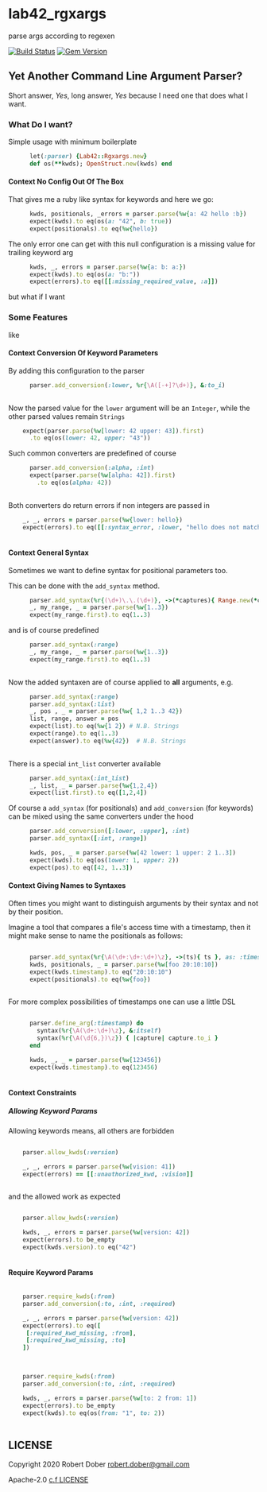 # lab42_rgxargs

parse args according to regexen

[![Build Status](https://travis-ci.org/RobertDober/lab42_rgxargs.svg?branch=master)](https://travis-ci.org/RobertDober/lab42_rgxargs)
[![Gem Version](https://badge.fury.io/rb/lab42_rgxargs.svg)](http://badge.fury.io/rb/lab42_rgxargs)
<!--
     [![Code Climate](https://codeclimate.com/github/RobertDober/lab42_streams/badges/gpa.svg)](https://codeclimate.com/github/RobertDober/lab42_streams)
  [![Issue Count](https://codeclimate.com/github/RobertDober/lab42_streams/badges/issue_count.svg)](https://codeclimate.com/github/RobertDober/lab42_streams)
  [![Test Coverage](https://codeclimate.com/github/RobertDober/lab42_streams/badges/coverage.svg)](https://codeclimate.com/github/RobertDober/lab42_streams)
-->


## Yet Another Command Line Argument Parser?

Short answer, _Yes_, long answer, _Yes_ because I need one
that does what I want.

### What Do I want?

Simple usage with minimum boilerplate

```ruby :include
      let(:parser) {Lab42::Rgxargs.new}
      def os(**kwds); OpenStruct.new(kwds) end
```

#### Context No Config Out Of The Box

That gives me a ruby like syntax for keywords and here we go:

```ruby :example Plain Vanilla Parsing
      kwds, positionals, _errors = parser.parse(%w{a: 42 hello :b})
      expect(kwds).to eq(os(a: "42", b: true))
      expect(positionals).to eq(%w{hello})
```

The only error one can get with this null configuration is a missing value for trailing keyword arg

```ruby :example
      kwds, _, errors = parser.parse(%w{a: b: a:})
      expect(kwds).to eq(os(a: "b:"))
      expect(errors).to eq([[:missing_required_value, :a]])
```


but what if I want

### Some Features

like

#### Context Conversion Of Keyword Parameters

By adding this configuration to the parser

```ruby :before
      parser.add_conversion(:lower, %r{\A([-+]?\d+)}, &:to_i)
  
```

Now the parsed value for the `lower` argument will be an `Integer`, while
the other parsed values remain `Strings` 

```ruby :example Explicit Keyword Conversion
    expect(parser.parse(%w[lower: 42 upper: 43]).first)
      .to eq(os(lower: 42, upper: "43"))
```

Such common converters are predefined of course

```ruby :example Predefined Converter
      parser.add_conversion(:alpha, :int)
      expect(parser.parse(%w[alpha: 42]).first)
        .to eq(os(alpha: 42))
    
```


Both converters do return errors if non integers are passed in

```ruby :example Illegal Integer
    _, _, errors = parser.parse(%w{lower: hello})
    expect(errors).to eq([[:syntax_error, :lower, "hello does not match (?-mix:\\A([-+]?\\d+))"]])
    
```

#### Context General Syntax

Sometimes we want to define syntax for positional parameters too.

This can be done with the `add_syntax` method.

```ruby :example A custom syntax for defining a range
      parser.add_syntax(%r{(\d+)\.\.(\d+)}, ->(*captures){ Range.new(*captures.map(&:to_i)) })
      _, my_range, _ = parser.parse(%w{1..3})
      expect(my_range.first).to eq(1..3)
```

and is of course predefined

```ruby :example The predefined :range syntax
      parser.add_syntax(:range)
      _, my_range, _ = parser.parse(%w{1..3})
      expect(my_range.first).to eq(1..3)
    
```

Now the added syntaxen are of course applied to **all** arguments, e.g.

```ruby :example Lists and Ranges
      parser.add_syntax(:range)
      parser.add_syntax(:list)
      _, pos , _ = parser.parse(%w{ 1,2 1..3 42})
      list, range, answer = pos
      expect(list).to eq(%w{1 2}) # N.B. Strings
      expect(range).to eq(1..3)
      expect(answer).to eq(%w{42})  # N.B. Strings
    
```


There is a special `int_list` converter available

```ruby :example Intlists
      parser.add_syntax(:int_list)
      _, list, _ = parser.parse(%w{1,2,4})
      expect(list.first).to eq([1,2,4])
```

Of course a `add_syntax` (for positionals) and  `add_conversion` (for keywords) can be mixed using the same
converters under the hood

```ruby :example Mixing add_syntax and add_conversion
      parser.add_conversion([:lower, :upper], :int)
      parser.add_syntax([:int, :range])

      kwds, pos, _ = parser.parse(%w[42 lower: 1 upper: 2 1..3])
      expect(kwds).to eq(os(lower: 1, upper: 2))
      expect(pos).to eq([42, 1..3])
```


#### Context Giving Names to Syntaxes

Often times you might want to distinguish arguments by their syntax and not by their position.

Imagine a tool that compares a file's access time with a timestamp, then it might make sense to name
the positionals as follows:


```ruby :example Named Positionals

      parser.add_syntax(%r{\A(\d+:\d+:\d+)\z}, ->(ts){ ts }, as: :timestamp)
      kwds, positionals, _ = parser.parse(%w[foo 20:10:10])
      expect(kwds.timestamp).to eq("20:10:10")
      expect(positionals).to eq(%w{foo})
    
```

For more complex possibilities of timestamps one can use a little DSL

```ruby :example DSL for naming positionals

      parser.define_arg(:timestamp) do
        syntax(%r{\A(\d+:\d+)\z}, &:itself)
        syntax(%r{\A(\d{6,})\z}) { |capture| capture.to_i }
      end

      kwds, _, _ = parser.parse(%w[123456])
      expect(kwds.timestamp).to eq(123456)
    
```

#### Context Constraints

##### Allowing Keyword Params

Allowing keywords means, all others are forbidden

```ruby :example Allowing a keyword

    parser.allow_kwds(:version)

    _, _, errors = parser.parse(%w[vision: 41])
    expect(errors) == [[:unauthorized_kwd, :vision]]
    
```

and the allowed work as expected

```ruby :example Allowing a keyword, correct case

    parser.allow_kwds(:version)

    kwds, _, errors = parser.parse(%w[version: 42])
    expect(errors).to be_empty
    expect(kwds.version).to eq("42")
    
```

#### Require Keyword Params


```ruby :example Required Kwd Params are missing

    parser.require_kwds(:from)
    parser.add_conversion(:to, :int, :required)

    _, _, errors = parser.parse(%w[version: 42])
    expect(errors).to eq([
     [:required_kwd_missing, :from],
     [:required_kwd_missing, :to]
    ])
    
```

```ruby :example Required Kwd Params are present

    parser.require_kwds(:from)
    parser.add_conversion(:to, :int, :required)

    kwds, _, errors = parser.parse(%w[to: 2 from: 1])
    expect(errors).to be_empty
    expect(kwds).to eq(os(from: "1", to: 2))
    
```






## LICENSE

Copyright 2020 Robert Dober robert.dober@gmail.com

Apache-2.0 [c.f LICENSE](LICENSE)  
